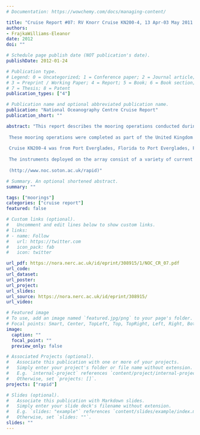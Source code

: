 ```yaml
---
# Documentation: https://wowchemy.com/docs/managing-content/

title: "Cruise Report #07: RV Knorr Cruise KN200-4, 13 Apr-03 May 2011. RAPID Mooring Cruise."
authors: 
- FrajkaWilliams-Eleanor
date: 2012
doi: ""

# Schedule page publish date (NOT publication's date).
publishDate: 2012-01-24

# Publication type.
# Legend: 0 = Uncategorized; 1 = Conference paper; 2 = Journal article;
# 3 = Preprint / Working Paper; 4 = Report; 5 = Book; 6 = Book section;
# 7 = Thesis; 8 = Patent
publication_types: ["4"]

# Publication name and optional abbreviated publication name.
publication: "National Oceanography Centre Cruise Report"
publication_short: ""

abstract: "This report describes the mooring operations conducted during RV Knorr cruise KN200-4 between 13 April and 3 May 2011.
 
 These mooring operations were completed as part of the United Kingdom Natural Environment Research Council (NERC) funded RAPID-WATCH Programme to monitor the Atlantic Meridional Overturning Circulation (MOC) at 26.5°N. The primary purpose on this cruise for the UK team was to service the RAPID Western Boundary moorings while the US teams worked on the Western Boundary Time Series project and the RAPID-MOCHA Western Boundary moorings.
 
 Cruise KN200-4 was from Port Everglades, Florida to Port Everglades, Florida and covered the Western Boundary moorings deployed on RB0901 and OC459. This cruise was the ninth annual refurbishment of the Western Boundary section of an array of moorings deployed across the Atlantic in order to continuously observe the MOC. This array will be further refined and refurbished during subsequent years.
 
 The instruments deployed on the array consist of a variety of current meters, bottom pressure recorders, and CTD loggers, which, combined with time series measurements of the Florida Straits Current and wind stress estimates, will be used to determine the strength and structure of the MOC at 26.5°N.
 
 (http://www.noc.soton.ac.uk/rapid)"

# Summary. An optional shortened abstract.
summary: ""

tags: ["moorings"]
categories: ["cruise report"]
featured: false

# Custom links (optional).
#   Uncomment and edit lines below to show custom links.
# links:
# - name: Follow
#   url: https://twitter.com
#   icon_pack: fab
#   icon: twitter

url_pdf: https://nora.nerc.ac.uk/id/eprint/308915/1/NOC_CR_07.pdf
url_code:
url_dataset: 
url_poster:
url_project:
url_slides:
url_source: https://nora.nerc.ac.uk/id/eprint/308915/
url_video:

# Featured image
# To use, add an image named `featured.jpg/png` to your page's folder. 
# Focal points: Smart, Center, TopLeft, Top, TopRight, Left, Right, BottomLeft, Bottom, BottomRight.
image:
  caption: ""
  focal_point: ""
  preview_only: false

# Associated Projects (optional).
#   Associate this publication with one or more of your projects.
#   Simply enter your project's folder or file name without extension.
#   E.g. `internal-project` references `content/project/internal-project/index.md`.
#   Otherwise, set `projects: []`.
projects: ["rapid"]

# Slides (optional).
#   Associate this publication with Markdown slides.
#   Simply enter your slide deck's filename without extension.
#   E.g. `slides: "example"` references `content/slides/example/index.md`.
#   Otherwise, set `slides: ""`.
slides: ""
---
```

